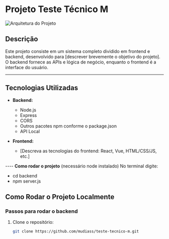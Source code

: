 # Projeto Teste Técnico M

![Arquitetura do Projeto]([https://github.com/mudiass/teste-tecnico-m/issues/1#issue-3307900317](https://github.com/mudiass/teste-tecnico-m/issues/1))

## Descrição

Este projeto consiste em um sistema completo dividido em frontend e backend, desenvolvido para [descrever brevemente o objetivo do projeto]. O backend fornece as APIs e lógica de negócio, enquanto o frontend é a interface do usuário.

---

## Tecnologias Utilizadas

- **Backend:**
  - Node.js
  - Express
  - CORS
  - Outros pacotes npm conforme o package.json
  - API Local

- **Frontend:**
  - [Descreva as tecnologias do frontend: React, Vue, HTML/CSS/JS, etc.]

---- **Como rodar o projeto**
(necessário node instalado)
No terminal digite:
  - cd backend
  - npm server.js

## Como Rodar o Projeto Localmente

### Passos para rodar o backend

1. Clone o repositório:

   ```bash
   git clone https://github.com/mudiass/teste-tecnico-m.git
